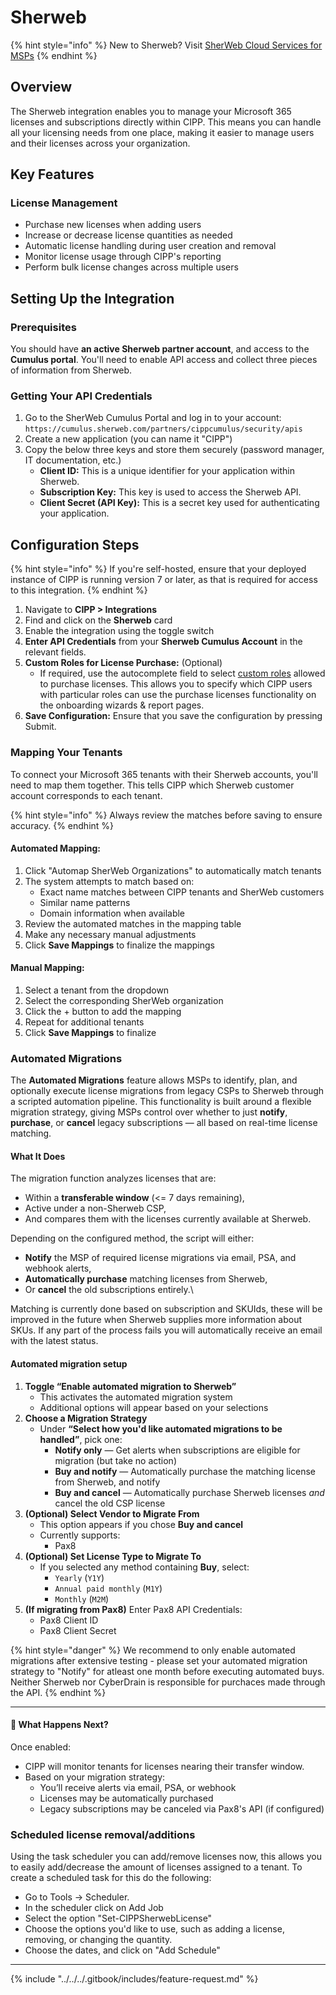 # Sherweb

{% hint style="info" %}
New to Sherweb? Visit [SherWeb Cloud Services for MSPs](https://www.sherweb.com/partners/)
{% endhint %}

## **Overview**

The Sherweb integration enables you to manage your Microsoft 365 licenses and subscriptions directly within CIPP. This means you can handle all your licensing needs from one place, making it easier to manage users and their licenses across your organization.

## Key Features

### License Management

* Purchase new licenses when adding users
* Increase or decrease license quantities as needed
* Automatic license handling during user creation and removal
* Monitor license usage through CIPP's reporting
* Perform bulk license changes across multiple users

## Setting Up the Integration

### Prerequisites

You should have **an active Sherweb partner account**, and access to the **Cumulus portal**. You'll need to enable API access and collect three pieces of information from Sherweb.

### Getting Your API Credentials

1. Go to the SherWeb Cumulus Portal and log in to your account: `https://cumulus.sherweb.com/partners/cippcumulus/security/apis`
2. Create a new application (you can name it "CIPP")
3. Copy the below three keys and store them securely (password manager, IT documentation, etc.)
   * **Client ID:** This is a unique identifier for your application within Sherweb.
   * **Subscription Key:** This key is used to access the Sherweb API.
   * **Client Secret (API Key):** This is a secret key used for authenticating your application.

## Configuration Steps

{% hint style="info" %}
If you're self-hosted, ensure that your deployed instance of CIPP is running version 7 or later, as that is required for access to this integration.
{% endhint %}

1. Navigate to **CIPP > Integrations**
2. Find and click on the **Sherweb** card
3. Enable the integration using the toggle switch
4. **Enter API Credentials** from your **Sherweb Cumulus Account** in the relevant fields.
5. **Custom Roles for License Purchase:** (Optional)
   * If required, use the autocomplete field to select [custom roles](../advanced/super-admin/custom-roles.md) allowed to purchase licenses. This allows you to specify which CIPP users with particular roles can use the purchase licenses functionality on the onboarding wizards & report pages.
6. **Save Configuration:** Ensure that you save the configuration by pressing Submit.

### Mapping Your Tenants

To connect your Microsoft 365 tenants with their Sherweb accounts, you'll need to map them together. This tells CIPP which Sherweb customer account corresponds to each tenant.

{% hint style="info" %}
Always review the matches before saving to ensure accuracy.
{% endhint %}

#### **Automated Mapping:**

1. Click "Automap SherWeb Organizations" to automatically match tenants
2. The system attempts to match based on:
   * Exact name matches between CIPP tenants and SherWeb customers
   * Similar name patterns
   * Domain information when available
3. Review the automated matches in the mapping table
4. Make any necessary manual adjustments
5. Click **Save Mappings** to finalize the mappings

#### **Manual Mapping:**

1. Select a tenant from the dropdown
2. Select the corresponding SherWeb organization
3. Click the + button to add the mapping
4. Repeat for additional tenants
5. Click **Save Mappings** to finalize

### Automated Migrations

The **Automated Migrations** feature allows MSPs to identify, plan, and optionally execute license migrations from legacy CSPs to Sherweb through a scripted automation pipeline. This functionality is built around a flexible migration strategy, giving MSPs control over whether to just **notify**, **purchase**, or **cancel** legacy subscriptions — all based on real-time license matching.

#### What It Does

The migration function analyzes licenses that are:

* Within a **transferable window** (<= 7 days remaining),
* Active under a non-Sherweb CSP,
* And compares them with the licenses currently available at Sherweb.

Depending on the configured method, the script will either:

* **Notify** the MSP of required license migrations via email, PSA, and webhook alerts,
* **Automatically purchase** matching licenses from Sherweb,
* Or **cancel** the old subscriptions entirely.\\

Matching is currently done based on subscription and SKUIds, these will be improved in the future when Sherweb supplies more information about SKUs. If any part of the process fails you will automatically receive an email with the latest status.

#### Automated migration setup

1. **Toggle “Enable automated migration to Sherweb”**
   * This activates the automated migration system
   * Additional options will appear based on your selections
2. **Choose a Migration Strategy**
   * Under **“Select how you'd like automated migrations to be handled”**, pick one:
     * &#x20;**Notify only** — Get alerts when subscriptions are eligible for migration (but take no action)
     * **Buy and notify** — Automatically purchase the matching license from Sherweb, and notify
     * **Buy and cancel** — Automatically purchase Sherweb licenses _and_ cancel the old CSP license
3. **(Optional) Select Vendor to Migrate From**
   * This option appears if you chose **Buy and cancel**
   * Currently supports:
     * Pax8
4. **(Optional) Set License Type to Migrate To**
   * If you selected any method containing **Buy**, select:
     * `Yearly` (`Y1Y`)
     * `Annual paid monthly` (`M1Y`)
     * `Monthly` (`M2M`)
5. **(If migrating from Pax8)** Enter Pax8 API Credentials:
   * Pax8 Client ID
   * Pax8 Client Secret

{% hint style="danger" %}
We recommend to only enable automated migrations after extensive testing - please set your automated migration strategy to "Notify" for atleast one month before executing automated buys. Neither Sherweb nor CyberDrain is responsible for purchaces made through the API.
{% endhint %}

***

#### 🔔 What Happens Next?

Once enabled:

* CIPP will monitor tenants for licenses nearing their transfer window.
* Based on your migration strategy:
  * You’ll receive alerts via email, PSA, or webhook
  * Licenses may be automatically purchased
  * Legacy subscriptions may be canceled via Pax8's API (if configured)



### Scheduled license removal/additions

Using the task scheduler you can add/remove licenses now, this allows you to easily add/decrease the amount of licenses assigned to a tenant. To create a scheduled task for this do the following:

* Go to Tools -> Scheduler.
* In the scheduler click on Add Job
* Select the option "Set-CIPPSherwebLicense"
* Choose the options you'd like to use, such as adding a license, removing, or changing the quantity.
* Choose the dates, and click on "Add Schedule"

***

{% include "../../../.gitbook/includes/feature-request.md" %}
